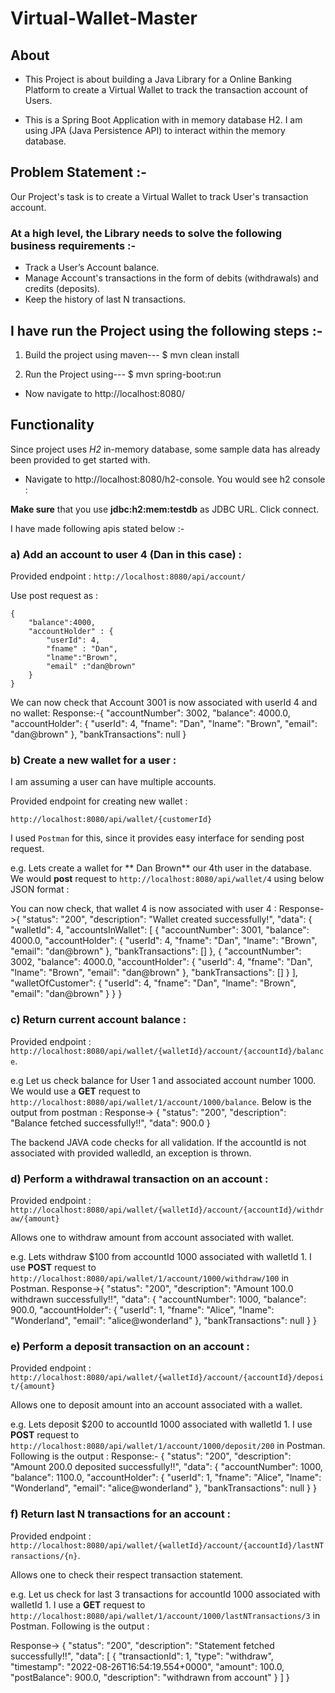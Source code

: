 # Virtual-Wallet-Master

## About
* This Project is about building a Java Library for a Online Banking Platform to create a Virtual Wallet to track the transaction account of Users.

* This is a Spring Boot Application with in memory database H2. I am using JPA (Java Persistence API) to interact within the memory database.

## Problem Statement :-
Our Project's task is to create a Virtual Wallet to track User's transaction account.

### At a high level, the Library needs to solve the following business requirements :-

* Track a User’s Account balance.
* Manage Account's transactions in the form of debits (withdrawals) and credits (deposits).
* Keep the history of last N transactions.


## I have run the Project using the following steps :-

1. Build the project using maven---
$ mvn clean install

2. Run the Project using---
$ mvn spring-boot:run

* Now navigate to http://localhost:8080/

## Functionality

Since project uses *H2* in-memory database, some sample data has already been provided to get started with. 

* Navigate to http://localhost:8080/h2-console. You would see h2 console :

**Make sure**  that you use **jdbc:h2:mem:testdb** as JDBC URL. Click connect.

I have made following apis stated below :-

### a) Add an account to user 4 (Dan in this case) :

Provided endpoint : `http://localhost:8080/api/account/`

Use post request as :
```{JSON}
{
	"balance":4000,
	"accountHolder" : {
		"userId": 4,
		"fname" : "Dan",
		"lname":"Brown",
		"email" :"dan@brown"
	}
}
```

We can now check that Account 3001 is now associated with userId 4 and no wallet:
Response:-{
    "accountNumber": 3002,
    "balance": 4000.0,
    "accountHolder": {
        "userId": 4,
        "fname": "Dan",
        "lname": "Brown",
        "email": "dan@brown"
    },
    "bankTransactions": null
}

### b) Create a new wallet for a user :

I am assuming a user can have multiple accounts.

Provided endpoint for creating new wallet :
```
http://localhost:8080/api/wallet/{customerId}
```

I used `Postman` for this, since it provides easy interface for sending post request.

e.g. Lets create a wallet for ** Dan Brown** our 4th user in the database. We would **post** request to `http://localhost:8080/api/wallet/4` using below JSON format :

You can now check, that wallet 4 is now associated with user 4 :
Response->{
    "status": "200",
    "description": "Wallet created successfully!",
    "data": {
        "walletId": 4,
        "accountsInWallet": [
            {
                "accountNumber": 3001,
                "balance": 4000.0,
                "accountHolder": {
                    "userId": 4,
                    "fname": "Dan",
                    "lname": "Brown",
                    "email": "dan@brown"
                },
                "bankTransactions": []
            },
            {
                "accountNumber": 3002,
                "balance": 4000.0,
                "accountHolder": {
                    "userId": 4,
                    "fname": "Dan",
                    "lname": "Brown",
                    "email": "dan@brown"
                },
                "bankTransactions": []
            }
        ],
        "walletOfCustomer": {
            "userId": 4,
            "fname": "Dan",
            "lname": "Brown",
            "email": "dan@brown"
        }
    }
}


### c) Return current account balance :

Provided endpoint : `http://localhost:8080/api/wallet/{walletId}/account/{accountId}/balance`.

e.g Let us check balance for User 1 and associated account number 1000. We would use a **GET** request to `http://localhost:8080/api/wallet/1/account/1000/balance`. Below is the output from postman :
Response->
{
    "status": "200",
    "description": "Balance fetched successfully!!",
    "data": 900.0
}


The backend JAVA code checks for all validation. If the accountId is not associated with provided walledId, an exception is thrown.


### d) Perform a withdrawal transaction on an account :

Provided endpoint : `http://localhost:8080/api/wallet/{walletId}/account/{accountId}/withdraw/{amount}`

Allows one to withdraw amount from account associated with wallet.

e.g. Lets withdraw $100 from accountId 1000 associated with walletId 1. I use **POST** request to `http://localhost:8080/api/wallet/1/account/1000/withdraw/100` in Postman. 
Response->{
    "status": "200",
    "description": "Amount 100.0 withdrawn successfully!!",
    "data": {
        "accountNumber": 1000,
        "balance": 900.0,
        "accountHolder": {
            "userId": 1,
            "fname": "Alice",
            "lname": "Wonderland",
            "email": "alice@wonderland"
        },
        "bankTransactions": null
    }
}


### e) Perform a deposit transaction on an account :

Provided endpoint : `http://localhost:8080/api/wallet/{walletId}/account/{accountId}/deposit/{amount}`

Allows one to deposit amount into an account associated with a wallet.

e.g. Lets deposit $200 to accountId 1000 associated with walletId 1. I use **POST** request to `http://localhost:8080/api/wallet/1/account/1000/deposit/200` in Postman. Following is the output :
Response:-
{
    "status": "200",
    "description": "Amount 200.0 deposited successfully!!",
    "data": {
        "accountNumber": 1000,
        "balance": 1100.0,
        "accountHolder": {
            "userId": 1,
            "fname": "Alice",
            "lname": "Wonderland",
            "email": "alice@wonderland"
        },
        "bankTransactions": null
    }
}


### f) Return last N transactions for an account :

Provided endpoint :  `http://localhost:8080/api/wallet/{walletId}/account/{accountId}/lastNTransactions/{n}`.

Allows one to check their respect transaction statement.

e.g. Let us check for last 3 transactions for accountId 1000 associated with walletId 1. I use a **GET** request to `http://localhost:8080/api/wallet/1/account/1000/lastNTransactions/3` in Postman. Following is the output :

Response->
{
    "status": "200",
    "description": "Statement fetched successfully!!",
    "data": [
        {
            "transactionId": 1,
            "type": "withdraw",
            "timestamp": "2022-08-26T16:54:19.554+0000",
            "amount": 100.0,
            "postBalance": 900.0,
            "description": "withdrawn from account"
        }
    ]
}
